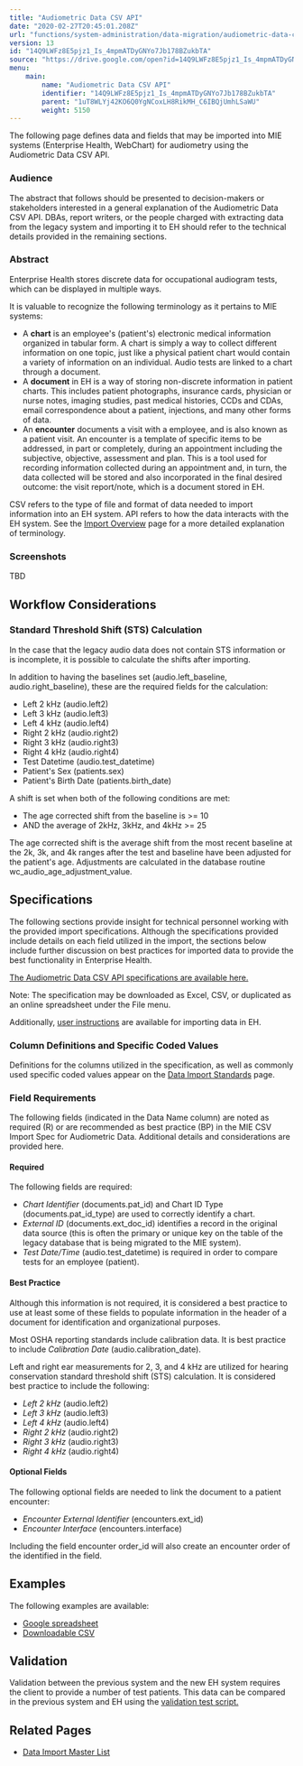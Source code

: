 ```yaml
---
title: "Audiometric Data CSV API"
date: "2020-02-27T20:45:01.208Z"
url: "functions/system-administration/data-migration/audiometric-data-csv-api.html"
version: 13
id: "14Q9LWFz8E5pjz1_Is_4mpmATDyGNYo7Jb178BZukbTA"
source: "https://drive.google.com/open?id=14Q9LWFz8E5pjz1_Is_4mpmATDyGNYo7Jb178BZukbTA"
menu:
    main:
        name: "Audiometric Data CSV API"
        identifier: "14Q9LWFz8E5pjz1_Is_4mpmATDyGNYo7Jb178BZukbTA"
        parent: "1uT8WLYj42KO6Q0YgNCoxLH8RikMH_C6IBQjUmhLSaWU"
        weight: 5150
---
```

The following page defines data and fields that may be imported into MIE systems (Enterprise Health, WebChart) for audiometry using the Audiometric Data CSV API.



### Audience

The abstract that follows should be presented to decision-makers or stakeholders interested in a general explanation of the Audiometric Data CSV API. DBAs, report writers, or the people charged with extracting data from the legacy system and importing it to EH should refer to the technical details provided in the remaining sections.



### Abstract

Enterprise Health stores discrete data for occupational audiogram tests, which can be displayed in multiple ways.

It is valuable to recognize the following terminology as it pertains to MIE systems:

* A <strong>chart</strong> is an employee's (patient's) electronic medical information organized in tabular form. A chart is simply a way to collect different information on one topic, just like a physical patient chart would contain a variety of information on an individual. Audio tests are linked to a chart through a document.
* A <strong>document</strong> in EH is a way of storing non-discrete information in patient charts. This includes patient photographs, insurance cards, physician or nurse notes, imaging studies, past medical histories, CCDs and CDAs, email correspondence about a patient, injections, and many other forms of data.
* An <strong>encounter</strong> documents a visit with a employee, and is also known as a patient visit. An encounter is a template of specific items to be addressed, in part or completely, during an appointment including the subjective, objective, assessment and plan. This is a tool used for recording information collected during an appointment and, in turn, the data collected will be stored and also incorporated in the final desired outcome: the visit report/note, which is a document stored in EH.

CSV refers to the type of file and format of data needed to import information into an EH system. API refers to how the data interacts with the EH system. See the [Import Overview](https://miewiki.med-web.com/wiki/index.php/Import_Overview) page for a more detailed explanation of terminology.





### Screenshots

TBD



## Workflow Considerations



### Standard Threshold Shift (STS) Calculation

In the case that the legacy audio data does not contain STS information or is incomplete, it is possible to calculate the shifts after importing.

In addition to having the baselines set (audio.left_baseline, audio.right_baseline), these are the required fields for the calculation:

* Left 2 kHz (audio.left2)
* Left 3 kHz (audio.left3)
* Left 4 kHz (audio.left4)
* Right 2 kHz (audio.right2)
* Right 3 kHz (audio.right3)
* Right 4 kHz (audio.right4)
* Test Datetime (audio.test_datetime)
* Patient's Sex (patients.sex)
* Patient's Birth Date (patients.birth_date)

A shift is set when both of the following conditions are met:

* The age corrected shift from the baseline is >= 10
* AND the average of 2kHz, 3kHz, and 4kHz >= 25

The age corrected shift is the average shift from the most recent baseline at the 2k, 3k, and 4k ranges after the test and baseline have been adjusted for the patient's age. Adjustments are calculated in the database routine wc_audio_age_adjustment_value.



## Specifications

The following sections provide insight for technical personnel working with the provided import specifications. Although the specifications provided include details on each field utilized in the import, the sections below include further discussion on best practices for imported data to provide the best functionality in Enterprise Health.

[The Audiometric Data CSV API specifications are available here.](https://docs.google.com/a/mieweb.com/spreadsheets/d/12V2YudNHsXrdoE098z_Hxh-e4SUjZzBUBdtthSkLQO4/edit?usp=sharing)

Note: The specification may be downloaded as Excel, CSV, or duplicated as an online spreadsheet under the File menu.

Additionally, [user instructions](https://miewiki.med-web.com/wiki/index.php/Data_Import_Standards#Data_Import_User_Instructions) are available for importing data in EH.



### Column Definitions and Specific Coded Values

Definitions for the columns utilized in the specification, as well as commonly used specific coded values appear on the [Data Import Standards](https://miewiki.med-web.com/wiki/index.php/Data_Import_Standards) page.



### Field Requirements

The following fields (indicated in the Data Name column) are noted as required (R) or are recommended as best practice (BP) in the MIE CSV Import Spec for Audiometric Data. Additional details and considerations are provided here.



#### Required

The following fields are required:

* <em>Chart Identifier</em> (documents.pat_id) and Chart ID Type (documents.pat_id_type) are used to correctly identify a chart.
* <em>External ID</em> (documents.ext_doc_id) identifies a record in the original data source (this is often the primary or unique key on the table of the legacy database that is being migrated to the MIE system).
* <em>Test Date/Time</em> (audio.test_datetime) is required in order to compare tests for an employee (patient).



#### Best Practice

Although this information is not required, it is considered a best practice to use at least some of these fields to populate information in the header of a document for identification and organizational purposes.

Most OSHA reporting standards include calibration data. It is best practice to include *Calibration Date* (audio.calibration_date).

Left and right ear measurements for 2, 3, and 4 kHz are utilized for hearing conservation standard threshold shift (STS) calculation. It is considered best practice to include the following:

* <em>Left 2 kHz</em> (audio.left2)
* <em>Left 3 kHz</em> (audio.left3)
* <em>Left 4 kHz</em> (audio.left4)
* <em>Right 2 kHz</em> (audio.right2)
* <em>Right 3 kHz</em> (audio.right3)
* <em>Right 4 kHz</em> (audio.right4)



#### Optional Fields

The following optional fields are needed to link the document to a patient encounter:

* <em>Encounter External Identifier</em> (encounters.ext_id)
* <em>Encounter Interface</em> (encounters.interface)

Including the field encounter order_id will also create an encounter order of the identified in the field.



## Examples

The following examples are available:

* [Google spreadsheet](https://docs.google.com/spreadsheets/d/1OOX4f8ZthFYu0e2oIszoHFqCTOW5lktyPMnmUTZisK4/pub)
* [Downloadable CSV](https://docs.google.com/spreadsheets/d/1OOX4f8ZthFYu0e2oIszoHFqCTOW5lktyPMnmUTZisK4/pub?output=csv)



## Validation

Validation between the previous system and the new EH system requires the client to provide a number of test patients. This data can be compared in the previous system and EH using the [validation test script.](https://docs.google.com/a/mieweb.com/spreadsheets/d/1gtMinRE8kX9znznYtIHlU15qT3P_yET9hAD06JHfOzg/edit?usp=sharing)



## Related Pages

* [Data Import Master List](https://miewiki.med-web.com/wiki/index.php/Data_Import_Master_List)
